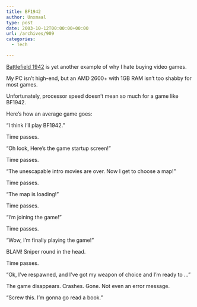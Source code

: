 ```yaml
---
title: BF1942
author: Unxmaal
type: post
date: 2003-10-12T00:00:00+00:00
url: /archives/909
categories:
  - Tech

---
```

[Battlefield 1942][1] is yet another example of why I hate buying video games. 

My PC isn&#8217;t high-end, but an AMD 2600+ with 1GB RAM isn&#8217;t too shabby for most games. 

Unfortunately, processor speed doesn&#8217;t mean so much for a game like BF1942.

Here&#8217;s how an average game goes:

&#8220;I think I&#8217;ll play BF1942.&#8221;

Time passes.

&#8220;Oh look, Here&#8217;s the game startup screen!&#8221; 

Time passes.

&#8220;The unescapable intro movies are over. Now I get to choose a map!&#8221; 

Time passes.

&#8220;The map is loading!&#8221; 

Time passes.

&#8220;I&#8217;m joining the game!&#8221; 

Time passes.

&#8220;Wow, I&#8217;m finally playing the game!&#8221; 

BLAM! Sniper round in the head. 

Time passes.

&#8220;Ok, I&#8217;ve respawned, and I&#8217;ve got my weapon of choice and I&#8217;m ready to &#8230;&#8221;

The game disappears. Crashes. Gone. Not even an error message.

&#8220;Screw this. I&#8217;m gonna go read a book.&#8221;

 [1]: http://www.eagames.com/official/battlefield1942/home.jsp
